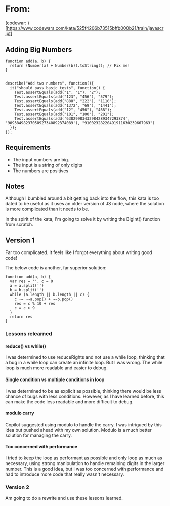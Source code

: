 # From: 
(codewar: )[https://www.codewars.com/kata/525f4206b73515bffb000b21/train/javascript]

## Adding Big Numbers
    function add(a, b) {
      return (Number(a) + Number(b)).toString(); // Fix me!
    }


    describe("Add two numbers", function(){
      it("should pass basic tests", function() {
        Test.assertEquals(add("1", "1"), "2");
        Test.assertEquals(add("123", "456"), "579");
        Test.assertEquals(add("888", "222"), "1110");
        Test.assertEquals(add("1372", "69"), "1441");
        Test.assertEquals(add("12", "456"), "468");
        Test.assertEquals(add("101", "100"), "201");
        Test.assertEquals(add('63829983432984289347293874', '90938498237058927340892374089'), "91002328220491911630239667963")
      });
    });

## Requirements
- The input numbers are big.
- The input is a string of only digits
- The numbers are positives

## Notes
Although I bumbled around a bit getting back into the flow, this kata is too dated to be useful as it uses an older version of JS node, where the solution is more complicated than it needs to be.

In the spirit of the kata, I'm going to solve it by writing the BigInt() function from scratch.

## Version 1
Far too complicated. It feels like I forgot everything about writing good code!

The below code is another, far superior solution:

    function add(a, b) {
      var res = '', c = 0
      a = a.split('')
      b = b.split('')
      while (a.length || b.length || c) {
        c += ~~a.pop() + ~~b.pop()
        res = c % 10 + res
        c = c > 9
      }
      return res
    }

### Lessons relearned
#### **reduce() vs while()**
I was determined to use reduceRights and not use a while loop, thinking that a bug in a while loop can create an infinite loop. But I was wrong. The while loop is much more readable and easier to debug.

#### **Single condition vs multiple conditions in loop**
I was determined to be as explicit as possible, thinking there would be less chance of bugs with less conditions. However, as I have learned before, this can make the code less readable and more difficult to debug.

#### **modulo carry**
Copilot suggested using modulo to handle the carry. I was intrigued by this idea but pushed ahead with my own solution. Modulo is a much better solution for managing the carry.

#### **Too concerned with performance**
I tried to keep the loop as performant as possible and only loop as much as necessary, using strong manipulation to handle remaining digits in the larger number. This is a good idea, but I was too concerned with performance and had to introduce more code that really wasn't necessary.

### Version 2
Am going to do a rewrite and use these lessons learned.